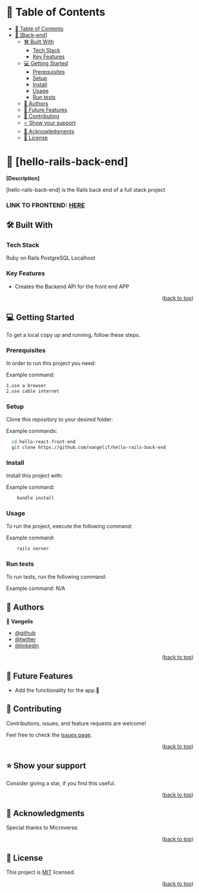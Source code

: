 <a name="readme-top"></a>

# 📗 Table of Contents

- [📗 Table of Contents](#-table-of-contents)
- [📖 \[Back-end\] ](#-hello-back-end-)
  - [🛠️ Built With ](#️-built-with-)
    - [Tech Stack ](#tech-stack-)
    - [Key Features ](#key-features-)
  - [💻 Getting Started ](#-getting-started-)
    - [Prerequisites](#prerequisites)
    - [Setup](#setup)
    - [Install](#install)
    - [Usage](#usage)
    - [Run tests](#run-tests)
  - [👥 Authors ](#-authors-)
  - [🔭 Future Features](#-future-features)
  - [🤝 Contributing ](#-contributing-)
  - [⭐ Show your support ](#-show-your-support-)
  - [🙏 Acknowledgments ](#-acknowledgments-)
  - [📝 License ](#-license-)

<!-- PROJECT DESCRIPTION -->

# 📖 [hello-rails-back-end] <a name="about-project"></a>

**[Description]**

[hello-rails-back-end] is the Rails back end of a full stack project

### LINK TO FRONTEND: [HERE](https://github.com/vangelif/hello-react-front-end)

## 🛠️ Built With <a name="built-with"></a>

### Tech Stack <a name="tech-stack"></a>

Ruby on Rails
PostgreSQL
Localhost
<!-- Features -->

### Key Features <a name="key-features"></a>

- Creates the Backend API for the front end APP

<p align="right">(<a href="#readme-top">back to top</a>)</p>

## 💻 Getting Started <a name="getting-started"></a>

To get a local copy up and running, follow these steps.

### Prerequisites

In order to run this project you need:

Example command:

```sh
1.use a browser
2.use cable internet
```

### Setup

Clone this repository to your desired folder:

Example commands:

```sh
  cd hello-react-front-end
  git clone https://github.com/vangelif/hello-rails-back-end

```

### Install

Install this project with:

Example command:

```sh
    bundle install
```

### Usage

To run the project, execute the following command:

Example command:

```sh
    rails server
```

### Run tests

To run tests, run the following command:

Example command: N/A

<!-- AUTHORS -->

## 👥 Authors <a name="authors"></a>

👤 **Vangelis**

- [@github](https://github.com/vangelif)
- [@twitter](https://twitter.com/vangfot)
- [@linkedin](https://www.linkedin.com/in/vangfot/)

<p align="right">(<a href="#readme-top">back to top</a>)</p>

## 🔭 Future Features

- Add the functionality for the app.🚀

<!-- CONTRIBUTING -->

## 🤝 Contributing <a name="contributing"></a>

Contributions, issues, and feature requests are welcome!

Feel free to check the [issues page](https://github.com/vangelif/hello-rails-back-end/issues).

<p align="right">(<a href="#readme-top">back to top</a>)</p>

<!-- SUPPORT -->

## ⭐ Show your support <a name="support"></a>

Consider giving a star, if you find this useful.

<p align="right">(<a href="#readme-top">back to top</a>)</p>

<!-- ACKNOWLEDGEMENTS -->

## 🙏 Acknowledgments <a name="acknowledgements"></a>

Special thanks to Microverse.

<p align="right">(<a href="#readme-top">back to top</a>)</p>

<!-- LICENSE -->

## 📝 License <a name="license"></a>

This project is [MIT](https://github.com/vangelif/hello-react-front-end/blob/dev/LICENSE) licensed.

<p align="right">(<a href="#readme-top">back to top</a>)</p>

